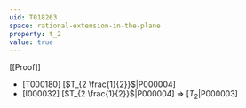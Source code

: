 ```yaml
---
uid: T018263
space: rational-extension-in-the-plane
property: t_2
value: true
---
```

[[Proof]]

* [T000180] [$T_{2 \frac{1}{2}}$|P000004]
* [I000032] [$T_{2 \frac{1}{2}}$|P000004] => [$T_2$|P000003]

